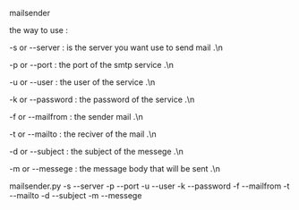 mailsender 

the way to use :

-s or --server : is the server you want use to send mail .\n

-p or --port : the port of the smtp service .\n

-u or --user : the user of the service .\n

-k or --password : the password of the service .\n

-f or --mailfrom : the sender mail .\n

-t or --mailto : the reciver of the mail .\n

-d or --subject : the subject of the messege  .\n

-m or --messege : the message body that will be sent .\n

mailsender.py -s --server -p --port -u --user -k --password -f --mailfrom -t --mailto -d --subject -m --messege
